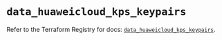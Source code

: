 # `data_huaweicloud_kps_keypairs`

Refer to the Terraform Registry for docs: [`data_huaweicloud_kps_keypairs`](https://registry.terraform.io/providers/huaweicloud/huaweicloud/1.71.1/docs/data-sources/kps_keypairs).
